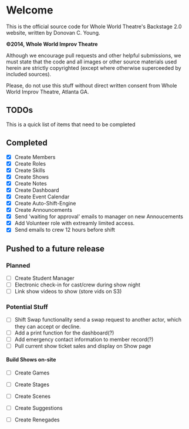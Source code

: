 # Welcome

This is the official source code for Whole World Theatre's Backstage 2.0 website, written by Donovan C. Young.

**&copy;2014, Whole World Improv Theatre**

Although we encourage pull requests and other helpful submissions, we must state that the code and all images or other
source materials used herein are strictly copyrighted (except where otherwise superceeded by included sources).

Please, do not use this stuff without direct written consent from Whole World Improv Theatre, Atlanta GA.

TODOs
-----

This is a quick list of items that need to be completed

Completed
---------

 - [X] Create Members
 - [X] Create Roles
 - [X] Create Skills
 - [X] Create Shows
 - [X] Create Notes
 - [X] Create Dashboard
 - [X] Create Event Calendar
 - [X] Create Auto-Shift-Engine
 - [X] Create Announcements
 - [X] Send 'waiting for approval' emails to manager on new Annoucements
 - [X] Add Volunteer role with extreamly limited access.
 - [X] Send emails to crew 12 hours before shift

Pushed to a future release
--------------------------

### Planned
 - [ ] Create Student Manager
 - [ ] Electronic check-in for cast/crew during show night
 - [ ] Link show videos to show (store vids on S3)

### Potential Stuff

 - [ ] Shift Swap functionality
       send a swap request to another actor, which they can accept or decline.
 - [ ] Add a print function for the dashboard(?)
 - [ ] Add emergency contact information to member record(?)
 - [ ] Pull current show ticket sales and display on Show page
 
#### Build Shows on-site
 - [ ] Create Games
 - [ ] Create Stages
 - [ ] Create Scenes
 - [ ] Create Suggestions
 - [ ] Create Renegades



